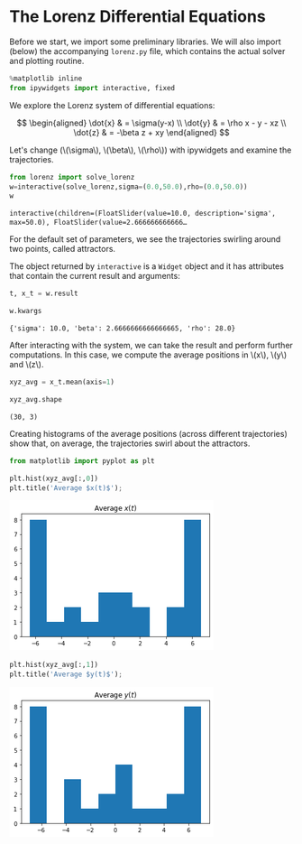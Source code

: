 # The Lorenz Differential Equations

Before we start, we import some preliminary libraries. We will also import (below) the accompanying `lorenz.py` file, which contains the actual solver and plotting routine.


```python
%matplotlib inline
from ipywidgets import interactive, fixed
```

We explore the Lorenz system of differential equations:

$$
\begin{aligned}
\dot{x} & = \sigma(y-x) \\
\dot{y} & = \rho x - y - xz \\
\dot{z} & = -\beta z + xy
\end{aligned}
$$

Let's change (\\(\sigma\\), \\(\beta\\), \\(\rho\\)) with ipywidgets and examine the trajectories.


```python
from lorenz import solve_lorenz
w=interactive(solve_lorenz,sigma=(0.0,50.0),rho=(0.0,50.0))
w
```


    interactive(children=(FloatSlider(value=10.0, description='sigma', max=50.0), FloatSlider(value=2.666666666666…


For the default set of parameters, we see the trajectories swirling around two points, called attractors. 

The object returned by `interactive` is a `Widget` object and it has attributes that contain the current result and arguments:


```python
t, x_t = w.result
```


```python
w.kwargs
```




    {'sigma': 10.0, 'beta': 2.6666666666666665, 'rho': 28.0}



After interacting with the system, we can take the result and perform further computations. In this case, we compute the average positions in \\(x\\), \\(y\\) and \\(z\\).


```python
xyz_avg = x_t.mean(axis=1)
```


```python
xyz_avg.shape
```




    (30, 3)



Creating histograms of the average positions (across different trajectories) show that, on average, the trajectories swirl about the attractors.


```python
from matplotlib import pyplot as plt
```


```python
plt.hist(xyz_avg[:,0])
plt.title('Average $x(t)$');
```


![png](Lorenz_files/Lorenz_14_0.png)



```python
plt.hist(xyz_avg[:,1])
plt.title('Average $y(t)$');
```


![png](Lorenz_files/Lorenz_15_0.png)



```python

```
